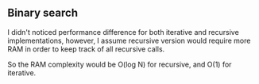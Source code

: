 ## Binary search

I didn't noticed performance difference for both iterative and recursive implementations, however, I assume recursive version would require more RAM in order to keep track of all recursive calls.

So the RAM complexity would be O(log N) for recursive, and O(1) for iterative.
